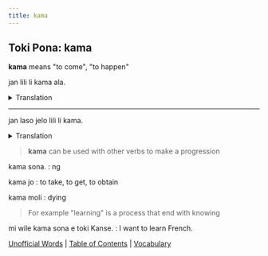 ```yaml
---
title: kama
---
```


## Toki Pona: kama

**kama** means "to come", "to happen"

jan lili li kama ala.
<details>
<summary>Translation</summary>

The children are not coming.
</details>

---

jan laso jelo lili li kama.
<details>
<summary>Translation</summary>

The little green people are coming.
</details>

> **kama** can be used with other verbs to make a progression

kama sona.
: ng

kama jo
: to take, to get, to obtain

kama moli
: dying

> For example "learning" is a process that end with knowing

mi wile kama sona e toki Kanse.
: I want to learn French.

[Unofficial Words](33UnofficialWords.md) | [Table of Contents](toc.md) | [Vocabulary](35Vocabulary.md)
